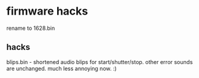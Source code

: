 # firmware hacks
rename to 1628.bin

## hacks
blips.bin - shortened audio blips for start/shutter/stop. other error sounds are unchanged. much less annoying now. :)

